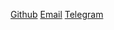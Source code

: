 [Github](https://github.com/TimofeyKorzh/)
[Email](mailto:tkorghebin@gmail.com)
[Telegram](https://t.me/tiny_coin)

